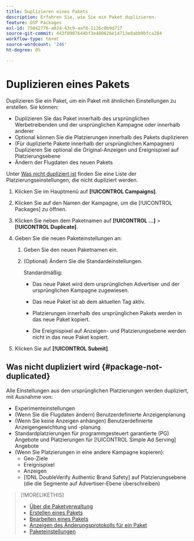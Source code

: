 ```yaml
---
title: Duplizieren eines Pakets
description: Erfahren Sie, wie Sie ein Paket duplizieren.
feature: DSP Packages
exl-id: 75842776-a024-43c9-aaf8-1126c0b9d717
source-git-commit: 443f8907644bf3e480626e14713e8abb9bfca284
workflow-type: tm+mt
source-wordcount: '246'
ht-degree: 0%

---
```


# Duplizieren eines Pakets

Duplizieren Sie ein Paket, um ein Paket mit ähnlichen Einstellungen zu erstellen. Sie können:

* Duplizieren Sie das Paket innerhalb des ursprünglichen Werbetreibenden und der ursprünglichen Kampagne oder innerhalb anderer
* Optional können Sie die Platzierungen innerhalb des Pakets duplizieren
* (Für duplizierte Pakete innerhalb der ursprünglichen Kampagnen) Duplizieren Sie optional die Original-Anzeigen und Ereignispixel auf Platzierungsebene
* Ändern der Flugdaten des neuen Pakets

Unter [Was nicht dupliziert ist](#package-not-duplicated) finden Sie eine Liste der Platzierungseinstellungen, die nicht dupliziert werden.

1. Klicken Sie im Hauptmenü auf **[!UICONTROL Campaigns]**.

1. Klicken Sie auf den Namen der Kampagne, um die [!UICONTROL Packages] zu öffnen.

1. Klicken Sie neben dem Paketnamen auf **[!UICONTROL ...]** > **[!UICONTROL Duplicate]**.

1. Geben Sie die neuen Paketeinstellungen an:

   1. Geben Sie den neuen Paketnamen ein.

   1. (Optional) Ändern Sie die Standardeinstellungen.

      Standardmäßig:

      * Das neue Paket wird dem ursprünglichen Advertiser und der ursprünglichen Kampagne zugewiesen.

      * Das neue Paket ist ab dem aktuellen Tag aktiv.<!-- and the flight continues for NN  days. -->

      * Platzierungen innerhalb des ursprünglichen Pakets werden in das neue Paket kopiert.

      * Die Ereignispixel auf Anzeigen- und Platzierungsebene werden nicht in das neue Paket kopiert.

1. Klicken Sie auf **[!UICONTROL Submit]**.

## Was nicht dupliziert wird {#package-not-duplicated}

Alle Einstellungen aus den ursprünglichen Platzierungen werden dupliziert, mit Ausnahme von:

* Experimenteinstellungen
* (Wenn Sie die Flugdaten ändern) Benutzerdefinierte Anzeigenplanung
* (Wenn Sie keine Anzeigen anhängen) Benutzerdefinierte Anzeigengewichtung und -planung
* Standardplatzierungen für programmgesteuert garantierte (PG) Angebote und Platzierungen für [!UICONTROL Simple Ad Serving] Angebote
* (Wenn Sie Platzierungen in eine andere Kampagne kopieren):
   * Geo-Ziele
   * Ereignispixel
   * Anzeigen
   * [!DNL DoubleVerify Authentic Brand Safety] auf Platzierungsebene (die die Segmente auf Advertiser-Ebene überschreiben)

>[!MORELIKETHIS]
>
>* [Über die Paketverwaltung](package-about.md)
>* [Erstellen eines Pakets](package-create.md)
>* [Bearbeiten eines Pakets](package-edit.md)
>* [Anzeigen des Änderungsprotokolls für ein Paket](package-change-log.md)
>* [Paketeinstellungen](package-settings.md)
